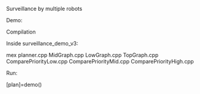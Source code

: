 
Surveillance by multiple robots

Demo:

Compilation 

Inside surveillance_demo_v3:

mex planner.cpp MidGraph.cpp LowGraph.cpp TopGraph.cpp  ComparePriorityLow.cpp ComparePriorityMid.cpp ComparePriorityHigh.cpp

Run:

[plan]=demo()
